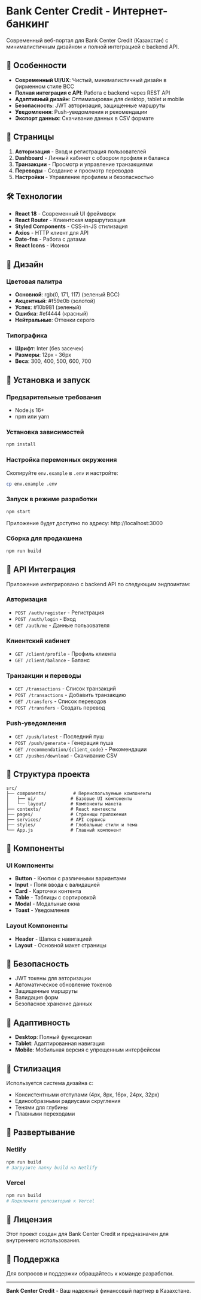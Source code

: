 # Bank Center Credit - Интернет-банкинг

Современный веб-портал для Bank Center Credit (Казахстан) с минималистичным дизайном и полной интеграцией с backend API.

## 🚀 Особенности

- **Современный UI/UX**: Чистый, минималистичный дизайн в фирменном стиле BCC
- **Полная интеграция с API**: Работа с backend через REST API
- **Адаптивный дизайн**: Оптимизирован для desktop, tablet и mobile
- **Безопасность**: JWT авторизация, защищенные маршруты
- **Уведомления**: Push-уведомления и рекомендации
- **Экспорт данных**: Скачивание данных в CSV формате

## 📱 Страницы

1. **Авторизация** - Вход и регистрация пользователей
2. **Dashboard** - Личный кабинет с обзором профиля и баланса
3. **Транзакции** - Просмотр и управление транзакциями
4. **Переводы** - Создание и просмотр переводов
5. **Настройки** - Управление профилем и безопасностью

## 🛠 Технологии

- **React 18** - Современный UI фреймворк
- **React Router** - Клиентская маршрутизация
- **Styled Components** - CSS-in-JS стилизация
- **Axios** - HTTP клиент для API
- **Date-fns** - Работа с датами
- **React Icons** - Иконки

## 🎨 Дизайн

### Цветовая палитра
- **Основной**: rgb(0, 171, 117) (зеленый BCC)
- **Акцентный**: #f59e0b (золотой)
- **Успех**: #10b981 (зеленый)
- **Ошибка**: #ef4444 (красный)
- **Нейтральные**: Оттенки серого

### Типографика
- **Шрифт**: Inter (без засечек)
- **Размеры**: 12px - 36px
- **Веса**: 300, 400, 500, 600, 700

## 🚀 Установка и запуск

### Предварительные требования
- Node.js 16+ 
- npm или yarn

### Установка зависимостей
```bash
npm install
```

### Настройка переменных окружения
Скопируйте `env.example` в `.env` и настройте:
```bash
cp env.example .env
```

### Запуск в режиме разработки
```bash
npm start
```

Приложение будет доступно по адресу: http://localhost:3000

### Сборка для продакшена
```bash
npm run build
```

## 🔧 API Интеграция

Приложение интегрировано с backend API по следующим эндпоинтам:

### Авторизация
- `POST /auth/register` - Регистрация
- `POST /auth/login` - Вход
- `GET /auth/me` - Данные пользователя

### Клиентский кабинет
- `GET /client/profile` - Профиль клиента
- `GET /client/balance` - Баланс

### Транзакции и переводы
- `GET /transactions` - Список транзакций
- `POST /transactions` - Добавить транзакцию
- `GET /transfers` - Список переводов
- `POST /transfers` - Создать перевод

### Push-уведомления
- `GET /push/latest` - Последний пуш
- `POST /push/generate` - Генерация пуша
- `GET /recommendation/{client_code}` - Рекомендации
- `GET /pushes/download` - Скачивание CSV

## 📁 Структура проекта

```
src/
├── components/          # Переиспользуемые компоненты
│   ├── ui/             # Базовые UI компоненты
│   └── layout/         # Компоненты макета
├── contexts/           # React контексты
├── pages/              # Страницы приложения
├── services/           # API сервисы
├── styles/             # Глобальные стили и тема
└── App.js              # Главный компонент
```

## 🎯 Компоненты

### UI Компоненты
- **Button** - Кнопки с различными вариантами
- **Input** - Поля ввода с валидацией
- **Card** - Карточки контента
- **Table** - Таблицы с сортировкой
- **Modal** - Модальные окна
- **Toast** - Уведомления

### Layout Компоненты
- **Header** - Шапка с навигацией
- **Layout** - Основной макет страницы

## 🔐 Безопасность

- JWT токены для авторизации
- Автоматическое обновление токенов
- Защищенные маршруты
- Валидация форм
- Безопасное хранение данных

## 📱 Адаптивность

- **Desktop**: Полный функционал
- **Tablet**: Адаптированная навигация
- **Mobile**: Мобильная версия с упрощенным интерфейсом

## 🎨 Стилизация

Используется система дизайна с:
- Консистентными отступами (4px, 8px, 16px, 24px, 32px)
- Единообразными радиусами скругления
- Тенями для глубины
- Плавными переходами

## 🚀 Развертывание

### Netlify
```bash
npm run build
# Загрузите папку build на Netlify
```

### Vercel
```bash
npm run build
# Подключите репозиторий к Vercel
```

## 📄 Лицензия

Этот проект создан для Bank Center Credit и предназначен для внутреннего использования.

## 👥 Поддержка

Для вопросов и поддержки обращайтесь к команде разработки.

---

**Bank Center Credit** - Ваш надежный финансовый партнер в Казахстане.
